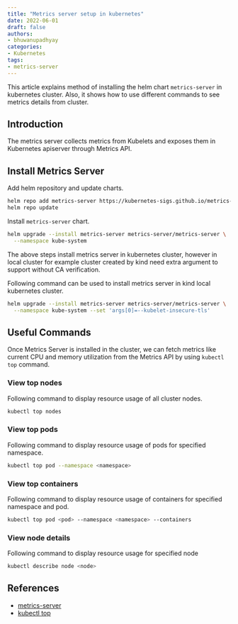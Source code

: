 ```yaml
---
title: "Metrics server setup in kubernetes"
date: 2022-06-01
draft: false
authors:
- bhuwanupadhyay
categories:
- Kubernetes
tags:
- metrics-server
---
```


This article explains method of installing the helm chart `metrics-server` in kubernetes cluster. Also, it shows how to use different commands to see metrics details from cluster.

<!--more-->

## Introduction

The metrics server collects metrics from Kubelets and exposes them in Kubernetes apiserver through Metrics API.

## Install Metrics Server

Add helm repository and update charts.

```bash
helm repo add metrics-server https://kubernetes-sigs.github.io/metrics-server/
helm repo update
```

Install `metrics-server` chart.

```bash
helm upgrade --install metrics-server metrics-server/metrics-server \
  --namespace kube-system
```

The above steps install metrics server in kubernetes cluster, however in local cluster for example cluster created by kind need extra argument to support without CA verification.

Following command can be used to install metrics server in kind local kubernetes cluster.

```bash
helm upgrade --install metrics-server metrics-server/metrics-server \
  --namespace kube-system --set 'args[0]=--kubelet-insecure-tls'
```

## Useful Commands

Once Metrics Server is installed in the cluster, we can fetch metrics like current CPU and memory utilization from the Metrics API by using `kubectl top` command.

### View top nodes

Following command to display resource usage of all cluster nodes.

```bash
kubectl top nodes
```

### View top pods

Following command to display resource usage of pods for specified namespace.

```bash
kubectl top pod --namespace <namespace>
```

### View top containers

Following command to display resource usage of containers for specified namespace and pod.

```bash
kubectl top pod <pod> --namespace <namespace> --containers
```

### View node details

Following command to display resource usage for specified node

```bash
kubectl describe node <node>
```

## References

- [metrics-server](https://github.com/kubernetes-sigs/metrics-server)
- [kubectl top](https://kubernetes.io/docs/reference/generated/kubectl/kubectl-commands#top)